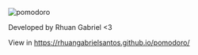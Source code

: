 ![pomodoro](https://socialify.git.ci/rhuangabrielsantos/pomodoro/image?description=1&font=KoHo&language=1&owner=1&pattern=Charlie%20Brown&stargazers=1&theme=Dark)

Developed by Rhuan Gabriel <3

View in https://rhuangabrielsantos.github.io/pomodoro/